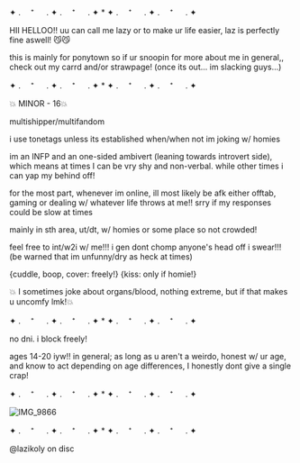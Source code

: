 ✦ . 　⁺ 　 . ✦ . 　⁺ 　 . ✦ * ✦ . 　⁺ 　 . ✦ . 　⁺ 　 . ✦

HII HELLOO!! uu can call me lazy or to make ur life easier, laz is perfectly fine aswell! 😼😼

this is mainly for ponytown so if ur snoopin for more about me in general,, check out my carrd and/or strawpage! (once its out... im slacking guys...)

✦ . 　⁺ 　 . ✦ . 　⁺ 　 . ✦ * ✦ . 　⁺ 　 . ✦ . 　⁺ 　 . ✦

💥 MINOR - 16💥 

multishipper/multifandom

i use tonetags unless its established when/when not im joking w/ homies

im an INFP and an one-sided ambivert (leaning towards introvert side), which means at times I can be vry shy and non-verbal. while other times i can yap my behind off!

for the most part, whenever im online, ill most likely be afk either offtab, gaming or dealing w/ whatever life throws at me!! srry if my responses could be slow at times

mainly in sth area, ut/dt, w/ homies or some place so not crowded!

feel free to int/w2i w/ me!!! i gen dont chomp anyone's head off i swear!!! (be warned that im unfunny/dry as heck at times)

{cuddle, boop, cover: freely!}
{kiss: only if homie!}

💥 I sometimes joke about organs/blood, nothing extreme, but if that makes u uncomfy lmk!💥

✦ . 　⁺ 　 . ✦ . 　⁺ 　 . ✦ * ✦ . 　⁺ 　 . ✦ . 　⁺ 　 . ✦

no dni. i block freely!

ages 14-20 iyw!! in general; as long as u aren't a weirdo, honest w/ ur age, and know to act depending on age differences, I honestly dont give a single crap!

✦ . 　⁺ 　 . ✦ . 　⁺ 　 . ✦ * ✦ . 　⁺ 　 . ✦ . 　⁺ 　 . ✦

![IMG_9866](https://github.com/user-attachments/assets/7233b152-7e1b-45ed-ab39-fb547d871c12)

✦ . 　⁺ 　 . ✦ . 　⁺ 　 . ✦ * ✦ . 　⁺ 　 . ✦ . 　⁺ 　 . ✦

@lazikoly on disc
